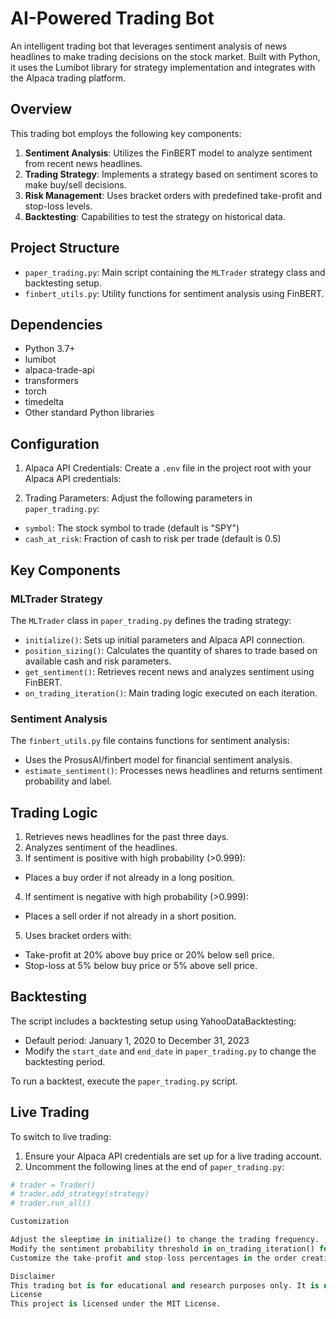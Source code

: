 # AI-Powered Trading Bot

An intelligent trading bot that leverages sentiment analysis of news headlines to make trading decisions on the stock market. Built with Python, it uses the Lumibot library for strategy implementation and integrates with the Alpaca trading platform.

## Overview

This trading bot employs the following key components:

1. **Sentiment Analysis**: Utilizes the FinBERT model to analyze sentiment from recent news headlines.
2. **Trading Strategy**: Implements a strategy based on sentiment scores to make buy/sell decisions.
3. **Risk Management**: Uses bracket orders with predefined take-profit and stop-loss levels.
4. **Backtesting**: Capabilities to test the strategy on historical data.

## Project Structure

- `paper_trading.py`: Main script containing the `MLTrader` strategy class and backtesting setup.
- `finbert_utils.py`: Utility functions for sentiment analysis using FinBERT.

## Dependencies

- Python 3.7+
- lumibot
- alpaca-trade-api
- transformers
- torch
- timedelta
- Other standard Python libraries

## Configuration

1. Alpaca API Credentials:
   Create a `.env` file in the project root with your Alpaca API credentials:

2. Trading Parameters:
Adjust the following parameters in `paper_trading.py`:
- `symbol`: The stock symbol to trade (default is "SPY")
- `cash_at_risk`: Fraction of cash to risk per trade (default is 0.5)

## Key Components

### MLTrader Strategy

The `MLTrader` class in `paper_trading.py` defines the trading strategy:

- `initialize()`: Sets up initial parameters and Alpaca API connection.
- `position_sizing()`: Calculates the quantity of shares to trade based on available cash and risk parameters.
- `get_sentiment()`: Retrieves recent news and analyzes sentiment using FinBERT.
- `on_trading_iteration()`: Main trading logic executed on each iteration.

### Sentiment Analysis

The `finbert_utils.py` file contains functions for sentiment analysis:

- Uses the ProsusAI/finbert model for financial sentiment analysis.
- `estimate_sentiment()`: Processes news headlines and returns sentiment probability and label.

## Trading Logic

1. Retrieves news headlines for the past three days.
2. Analyzes sentiment of the headlines.
3. If sentiment is positive with high probability (>0.999):
- Places a buy order if not already in a long position.
4. If sentiment is negative with high probability (>0.999):
- Places a sell order if not already in a short position.
5. Uses bracket orders with:
- Take-profit at 20% above buy price or 20% below sell price.
- Stop-loss at 5% below buy price or 5% above sell price.

## Backtesting

The script includes a backtesting setup using YahooDataBacktesting:

- Default period: January 1, 2020 to December 31, 2023
- Modify the `start_date` and `end_date` in `paper_trading.py` to change the backtesting period.

To run a backtest, execute the `paper_trading.py` script.

## Live Trading

To switch to live trading:

1. Ensure your Alpaca API credentials are set up for a live trading account.
2. Uncomment the following lines at the end of `paper_trading.py`:
```python
# trader = Trader()
# trader.add_strategy(strategy)
# trader.run_all()

Customization

Adjust the sleeptime in initialize() to change the trading frequency.
Modify the sentiment probability threshold in on_trading_iteration() for more or less frequent trading.
Customize the take-profit and stop-loss percentages in the order creation.

Disclaimer
This trading bot is for educational and research purposes only. It is not financial advice. Use caution and consult with a qualified financial advisor before engaging in real-world trading.
License
This project is licensed under the MIT License.   